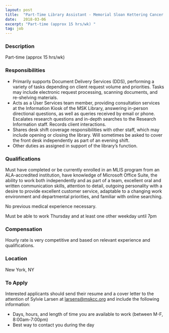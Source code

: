 ```yaml
---
layout: post
title:  "Part-Time Library Assistant - Memorial Sloan Kettering Cancer Center Medical Library"
date:   2018-03-06
excerpt: "Part-time (approx 15 hrs/wk) "
tag: job
---
```


### Description   

Part-time (approx 15 hrs/wk) 


### Responsibilities   

-	Primarily supports Document Delivery Services (DDS), performing a variety of tasks depending on client request volume and priorities. Tasks may include electronic request processing, scanning documents, and re-shelving materials.
-	Acts as a User Services team member, providing consultation services at the Information Kiosk of the MSK Library, answering in-person directional questions, as well as queries received by email or phone. Escalates research questions and in-depth searches to the Research Information staff. Records client interactions.
-	Shares desk shift coverage responsibilities with other staff, which may include opening or closing the library. Will sometimes be asked to cover the front desk independently as part of an evening shift. 
-	Other duties as assigned in support of the library’s function.


### Qualifications   

Must have completed or be currently enrolled in an MLIS program from an ALA-accredited institution, have knowledge of Microsoft Office Suite, the ability to work both independently and as part of a team, excellent oral and written communication skills, attention to detail, outgoing personality with a desire to provide excellent customer service, adaptable to a changing work environment and departmental priorities, and familiar with online searching. 

No previous medical experience necessary.

Must be able to work Thursday and at least one other weekday until 7pm


### Compensation   

Hourly rate is very competitive and based on relevant experience and qualifications.


### Location   

New York, NY




### To Apply   

Interested applicants should send their resume and a cover letter to the attention of Sylvie Larsen at larsens@mskcc.org and include the following information:
-	Days, hours, and length of time you are available to work (between M-F, 8:00am-7:00pm)
-	Best way to contact you during the day





